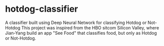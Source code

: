 # hotdog-classifier
A classifier built using Deep Neural Network for classifying Hotdog or Not-Hotdog
This project was inspired from the HBO sitcom Silicon Valley, where Jian-Yang build an app "See Food" that classifies food, but only as Hotdog or Not-Hotdog.

